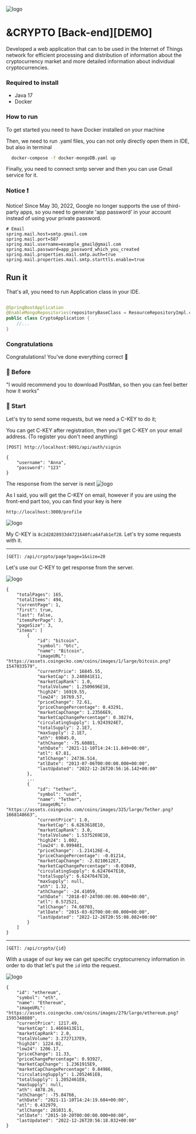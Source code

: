 ![logo](./imgs/logo.png)

# &CRYPTO [Back-end][DEMO]

Developed a web application that can
to be used in the Internet of Things network for efficient processing and distribution of information about the cryptocurrency market and more detailed information about individual cryptocurrencies.

### Required to install

- Java 17
- Docker

### How to run

To get started you need to have Docker installed on your machine

Then, we need to run .yaml files, you can not only directly open them in IDE, but also in terminal
```bash
  docker-compose -f docker-mongoDB.yaml up
```

Finally, you need to connect smtp server and then you can use Gmail service for it.

### Notice ❗️

Notice! Since May 30, 2022, Google no longer supports the use of third-party apps, so you need to generate 'app
password' in your account instead of using your private password.

```
# Email
spring.mail.host=smtp.gmail.com
spring.mail.port=587
spring.mail.username=example_gmail@gmail.com
spring.mail.password=app_password_which_you_created
spring.mail.properties.mail.smtp.auth=true
spring.mail.properties.mail.smtp.starttls.enable=true
```

## Run it 

That's all, you need to run Application class in your IDE.

```java

@SpringBootApplication
@EnableMongoRepositories(repositoryBaseClass = ResourceRepositoryImpl.class)
public class CryptoApplication {
    //...
}
```

### Congratulations

Congratulations! You've done everything correct 🎉

### 🚀 Before

"I would recommend you to download PostMan, so then you can feel better how it works"

### 🌿 Start

Let's try to send some requests, but we need a C-KEY to do it;

You can get C-KEY after registration, then you'll get C-KEY on your email address. (To register you don't need anything)

`[POST] http://localhost:9091/api/auth/signin`

```
{
    "username": "Anna",
    "password": "123"
}
```
The response from the server is next
![logo](./imgs/img.png)

As I said, you will get the C-KEY on email, however if you are using the front-end part too, you can find your key is here

`http://localhost:3000/profile`

![logo](./imgs/img_1.png)

My C-KEY is `8c2d2828933d4721640fca64fab1ef28`. Let's try some requests with it.

---
`[GET]: /api/crypto/page?page=1&size=20`

Let's use our C-KEY to get response from the server.

![logo](./imgs/img_3.png)
```
{
    "totalPages": 165,
    "totalItems": 494,
    "currentPage": 1,
    "first": true,
    "last": false,
    "itemsPerPage": 3,
    "pageSize": 3,
    "items": [
        {
            "id": "bitcoin",
            "symbol": "btc",
            "name": "Bitcoin",
            "imageURL": "https://assets.coingecko.com/coins/images/1/large/bitcoin.png?1547033579",
            "currentPrice": 16845.55,
            "marketCap": 3.240841E11,
            "marketCapRank": 1.0,
            "totalVolume": 1.2509696E10,
            "high24": 16919.55,
            "low24": 16769.57,
            "priceChange": 72.61,
            "priceChangePercentage": 0.43291,
            "marketCapChange": 1.23566E9,
            "marketCapChangePercentage": 0.38274,
            "circulatingSupply": 1.9243924E7,
            "totalSupply": 2.1E7,
            "maxSupply": 2.1E7,
            "ath": 69045.0,
            "athChange": -75.60801,
            "athDate": "2021-11-10T14:24:11.849+00:00",
            "atl": 67.81,
            "atlChange": 24736.514,
            "atlDate": "2013-07-06T00:00:00.000+00:00",
            "lastUpdated": "2022-12-26T20:56:16.142+00:00"
        },
        ...
        {
            "id": "tether",
            "symbol": "usdt",
            "name": "Tether",
            "imageURL": "https://assets.coingecko.com/coins/images/325/large/Tether.png?1668148663",
            "currentPrice": 1.0,
            "marketCap": 6.6263618E10,
            "marketCapRank": 3.0,
            "totalVolume": 1.5375269E10,
            "high24": 1.002,
            "low24": 0.999481,
            "priceChange": -1.214126E-4,
            "priceChangePercentage": -0.01214,
            "marketCapChange": -2.0210612E7,
            "marketCapChangePercentage": -0.03049,
            "circulatingSupply": 6.6247647E10,
            "totalSupply": 6.6247647E10,
            "maxSupply": null,
            "ath": 1.32,
            "athChange": -24.41059,
            "athDate": "2018-07-24T00:00:00.000+00:00",
            "atl": 0.572521,
            "atlChange": 74.68703,
            "atlDate": "2015-03-02T00:00:00.000+00:00",
            "lastUpdated": "2022-12-26T20:55:08.082+00:00"
        }
    ]
}
```
---
`[GET]: /api/crypto/{id}`

With a usage of our key we can get specific cryptocurrency information in order to do that let's put the `id` into the request.

![logo](./imgs/img_2.png)
```
{
    "id": "ethereum",
    "symbol": "eth",
    "name": "Ethereum",
    "imageURL": "https://assets.coingecko.com/coins/images/279/large/ethereum.png?1595348880",
    "currentPrice": 1217.49,
    "marketCap": 1.4669413E11,
    "marketCapRank": 2.0,
    "totalVolume": 3.2727137E9,
    "high24": 1224.02,
    "low24": 1206.17,
    "priceChange": 11.33,
    "priceChangePercentage": 0.93927,
    "marketCapChange": 1.2361915E9,
    "marketCapChangePercentage": 0.84986,
    "circulatingSupply": 1.2052461E8,
    "totalSupply": 1.2052461E8,
    "maxSupply": null,
    "ath": 4878.26,
    "athChange": -75.04766,
    "athDate": "2021-11-10T14:24:19.604+00:00",
    "atl": 0.432979,
    "atlChange": 281031.6,
    "atlDate": "2015-10-20T00:00:00.000+00:00",
    "lastUpdated": "2022-12-26T20:56:18.032+00:00"
}
```